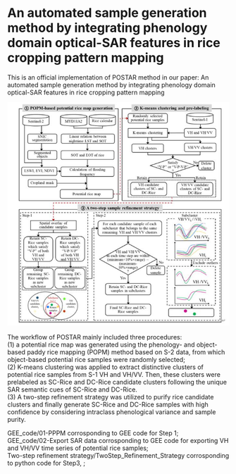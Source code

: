# An automated sample generation method by integrating phenology domain optical-SAR features in rice cropping pattern mapping
This is an official implementation of POSTAR method in our paper: An automated sample generation method by integrating phenology domain optical-SAR features in rice cropping pattern mapping

![Image text](img/Fig01.jpg)

The workflow of POSTAR  mainly included three procedures: <br>
(1) a potential rice map was generated using the phenology- and object-based paddy rice mapping (POPM) method based on S-2 data, from which object-based potential rice samples were randomly selected; <br>
(2) K-means clustering was applied to extract distinctive clusters of potential rice samples from S-1 VH and VH/VV. Then, these clusters were prelabeled as SC-Rice and DC-Rice candidate clusters following the unique SAR semantic cues of SC-Rice and DC-Rice. <br>
(3) A two-step refinement strategy was utilized to purify rice candidate clusters and finally generate SC-Rice and DC-Rice samples with high confidence by considering intraclass phenological variance and sample purity. <br>

GEE_code/01-PPPM corrosponding to GEE code for Step 1;<br>
GEE_code/02-Export SAR data corrosponding to GEE code for exporting VH and VH/VV time series of potential rice samples;<br>
Two-step refinement strategy/TwoStep_Refinement_Strategy corrosponding to python code for Step3, ;<br>
